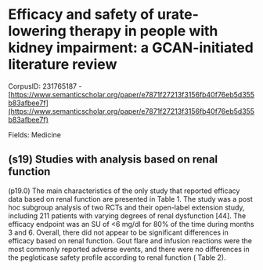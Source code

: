 # Efficacy and safety of urate-lowering therapy in people with kidney impairment: a GCAN-initiated literature review

CorpusID: 231765187 - [https://www.semanticscholar.org/paper/e7871f27213f3156fb40f76eb5d355b83afbee7f](https://www.semanticscholar.org/paper/e7871f27213f3156fb40f76eb5d355b83afbee7f)

Fields: Medicine

## (s19) Studies with analysis based on renal function
(p19.0) The main characteristics of the only study that reported efficacy data based on renal function are presented in Table 1. The study was a post hoc subgroup analysis of two RCTs and their open-label extension study, including 211 patients with varying degrees of renal dysfunction [44]. The efficacy endpoint was an SU of <6 mg/dl for 80% of the time during months 3 and 6. Overall, there did not appear to be significant differences in efficacy based on renal function. Gout flare and infusion reactions were the most commonly reported adverse events, and there were no differences in the pegloticase safety profile according to renal function ( Table 2).
